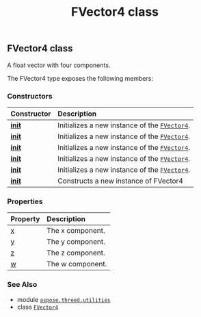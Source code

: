 ﻿---
title: FVector4 class
second_title: Aspose.3D for Python via .NET API References
description: 
type: docs
weight: 60
url: /aspose.threed.utilities/fvector4/
is_root: false
---

## FVector4 class

A float vector with four components.



The FVector4 type exposes the following members:

### Constructors
| Constructor | Description |
| :- | :- |
| [__init__](/3d/python-net/aspose.threed.utilities/fvector4/__init__/#float-float-float-float) | Initializes a new instance of the [`FVector4`](/3d/python-net/aspose.threed.utilities/fvector4). |
| [__init__](/3d/python-net/aspose.threed.utilities/fvector4/__init__/#float-float-float) | Initializes a new instance of the [`FVector4`](/3d/python-net/aspose.threed.utilities/fvector4). |
| [__init__](/3d/python-net/aspose.threed.utilities/fvector4/__init__/#aspose.threed.utilities.Vector4) | Initializes a new instance of the [`FVector4`](/3d/python-net/aspose.threed.utilities/fvector4). |
| [__init__](/3d/python-net/aspose.threed.utilities/fvector4/__init__/#aspose.threed.utilities.Vector3) | Initializes a new instance of the [`FVector4`](/3d/python-net/aspose.threed.utilities/fvector4). |
| [__init__](/3d/python-net/aspose.threed.utilities/fvector4/__init__/#aspose.threed.utilities.Vector3-float) | Initializes a new instance of the [`FVector4`](/3d/python-net/aspose.threed.utilities/fvector4). |
| [__init__](/3d/python-net/aspose.threed.utilities/fvector4/__init__/#) | Constructs a new instance of FVector4 |


### Properties
| Property | Description |
| :- | :- |
| [x](/3d/python-net/aspose.threed.utilities/fvector4/x) | The x component. |
| [y](/3d/python-net/aspose.threed.utilities/fvector4/y) | The y component. |
| [z](/3d/python-net/aspose.threed.utilities/fvector4/z) | The z component. |
| [w](/3d/python-net/aspose.threed.utilities/fvector4/w) | The w component. |



### See Also
* module [`aspose.threed.utilities`](..)
* class [`FVector4`](/3d/python-net/aspose.threed.utilities/fvector4)
